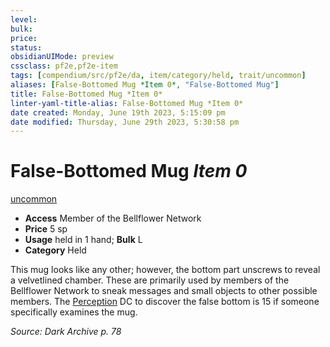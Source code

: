 ```yaml
---
level:
bulk:
price:
status:
obsidianUIMode: preview
cssclass: pf2e,pf2e-item
tags: [compendium/src/pf2e/da, item/category/held, trait/uncommon]
aliases: [False-Bottomed Mug *Item 0*, "False-Bottomed Mug"]
title: False-Bottomed Mug *Item 0*
linter-yaml-title-alias: False-Bottomed Mug *Item 0*
date created: Monday, June 19th 2023, 5:15:09 pm
date modified: Thursday, June 29th 2023, 5:30:58 pm
---
```


# False-Bottomed Mug *Item 0*

[uncommon](rules/traits/uncommon.md)  

- **Access** Member of the Bellflower Network
- **Price** 5 sp
- **Usage** held in 1 hand; **Bulk** L
- **Category** Held

This mug looks like any other; however, the bottom part unscrews to reveal a velvetlined chamber. These are primarily used by members of the Bellflower Network to sneak messages and small objects to other possible members. The [Perception](compendium/skills.md#Perception) DC to discover the false bottom is 15 if someone specifically examines the mug.

*Source: Dark Archive p. 78*
